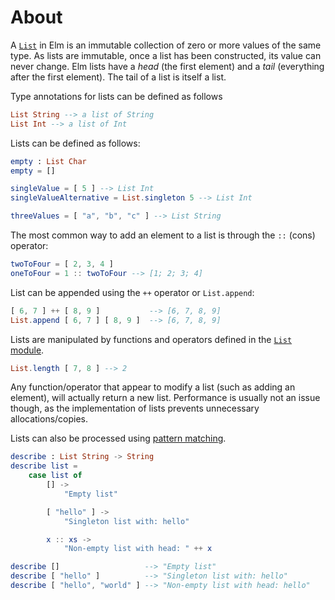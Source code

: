 # About

A [`List`][lists] in Elm is an immutable collection of zero or more values of the same type.
As lists are immutable, once a list has been constructed, its value can never change.
Elm lists have a _head_ (the first element) and a _tail_ (everything after the first element).
The tail of a list is itself a list.

Type annotations for lists can be defined as follows

```elm
List String --> a list of String
List Int --> a list of Int
```

Lists can be defined as follows:

```elm
empty : List Char
empty = []

singleValue = [ 5 ] --> List Int
singleValueAlternative = List.singleton 5 --> List Int

threeValues = [ "a", "b", "c" ] --> List String
```

The most common way to add an element to a list is through the `::` (cons) operator:

```elm
twoToFour = [ 2, 3, 4 ]
oneToFour = 1 :: twoToFour --> [1; 2; 3; 4]
```

List can be appended using the `++` operator or `List.append`:

```elm
[ 6, 7 ] ++ [ 8, 9 ]           --> [6, 7, 8, 9]
List.append [ 6, 7 ] [ 8, 9 ]  --> [6, 7, 8, 9]
```

Lists are manipulated by functions and operators defined in the [`List` module][list-module].

```elm
List.length [ 7, 8 ] --> 2
```

Any function/operator that appear to modify a list (such as adding an element), will actually return a new list.
Performance is usually not an issue though, as the implementation of lists prevents unnecessary allocations/copies.

Lists can also be processed using [pattern matching](list-destructuring).

```elm
describe : List String -> String
describe list =
    case list of
        [] ->
            "Empty list"

        [ "hello" ] ->
            "Singleton list with: hello"

        x :: xs ->
            "Non-empty list with head: " ++ x

describe []                   --> "Empty list"
describe [ "hello" ]          --> "Singleton list with: hello"
describe [ "hello", "world" ] --> "Non-empty list with head: hello"
```

[lists]: https://elmprogramming.com/list.html
[list-module]: https://package.elm-lang.org/packages/elm/core/latest/List
[list-destructuring]: https://www.elm.christmas/2020/8
